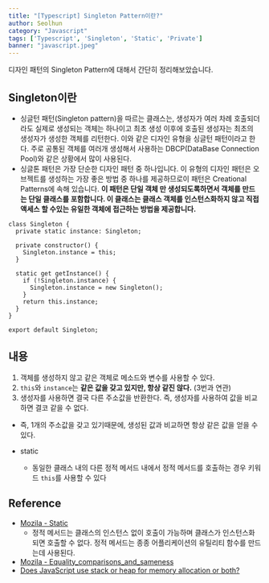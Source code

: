 ```yaml
---
title: "[Typescript] Singleton Pattern이란?"
author: Seolhun
category: "Javascript"
tags: ['Typescript', 'Singleton', 'Static', 'Private']
banner: "javascript.jpeg"
---
```


디자인 패턴의 Singleton Pattern에 대해서 간단히 정리해보았습니다.

## Singleton이란
- 싱글턴 패턴(Singleton pattern)을 따르는 클래스는, 생성자가 여러 차례 호출되더라도 실제로 생성되는 객체는 하나이고 최초 생성 이후에 호출된 생성자는 최초의 생성자가 생성한 객체를 리턴한다. 이와 같은 디자인 유형을 싱글턴 패턴이라고 한다. 주로 공통된 객체를 여러개 생성해서 사용하는 DBCP(DataBase Connection Pool)와 같은 상황에서 많이 사용된다.
- 싱글톤 패턴은 가장 단순한 디자인 패턴 중 하나입니다. 이 유형의 디자인 패턴은 오브젝트를 생성하는 가장 좋은 방법 중 하나를 제공하므로이 패턴은 Creational Patterns에 속해 있습니다. **이 패턴은 단일 객체 만 생성되도록하면서 객체를 만드는 단일 클래스를 포함합니다. 이 클래스는 클래스 객체를 인스턴스화하지 않고 직접 액세스 할 수있는 유일한 객체에 접근하는 방법을 제공합니다.**

```tsx
class Singleton {
  private static instance: Singleton;

  private constructor() {
    Singleton.instance = this;
  }

  static get getInstance() {
    if (!Singleton.instance) {
      Singleton.instance = new Singleton();
    }
    return this.instance;
  }
}

export default Singleton;
```

## 내용
1. 객체를 생성하지 않고 같은 객체로 메소드와 변수를 사용할 수 있다.
2. `this`와 `instance`는 **같은 값을 갖고 있지만, 항상 같진 않다.** (3번과 연관)
3. 생성자를 사용하면 결국 다른 주소값을 반환한다. 즉, 생성자를 사용하여 값을 비교하면 결코 같을 수 없다.
  - 즉, 1개의 주소값을 갖고 있기때문에, 생성된 값과 비교하면 항상 같은 값을 얻을 수 있다.

- static
  - 동일한 클래스 내의 다른 정적 메서드 내에서 정적 메서드를 호출하는 경우 키워드 `this`를 사용할 수 있다

## Reference
- [Mozila - Static](https://developer.mozilla.org/ko/docs/Web/JavaScript/Reference/Classes/static)
  - 정적 메서드는 클래스의 인스턴스 없이 호출이 가능하며 클래스가 인스턴스화되면 호출할 수 없다. 정적 메서드는 종종 어플리케이션의 유틸리티 함수를 만드는데 사용된다.
- [Mozila - Equality_comparisons_and_sameness](https://developer.mozilla.org/ko/docs/Web/JavaScript/Equality_comparisons_and_sameness)
- [Does JavaScript use stack or heap for memory allocation or both?](https://hashnode.com/post/does-javascript-use-stack-or-heap-for-memory-allocation-or-both-cj5jl90xl01nh1twuv8ug0bjk)
